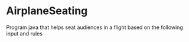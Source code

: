 # AirplaneSeating
Program java that helps seat audiences in a flight based on the following input and rules


